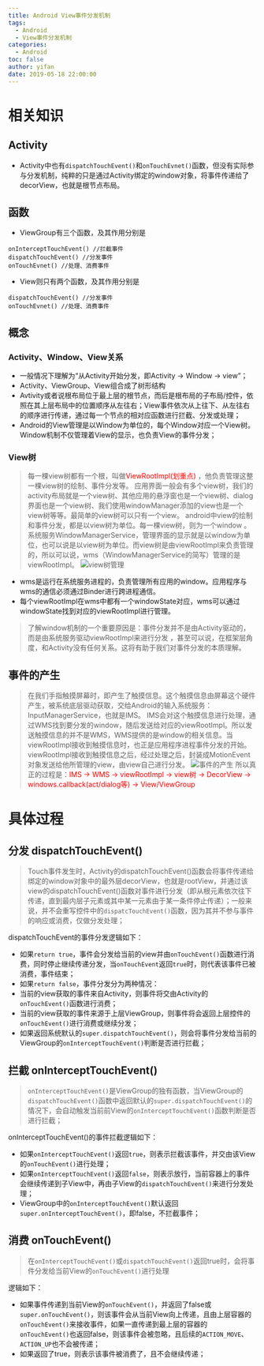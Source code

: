 ```yaml
---
title: Android View事件分发机制
tags:
  - Android
  - View事件分发机制
categories:
  - Android
toc: false
author: yifan
date: 2019-05-18 22:00:00
---
```


# 相关知识
## Activity
- Activity中也有`dispatchTouchEvent()`和`onTouchEvnet()`函数，但没有实际参与分发机制，纯粹的只是通过Activity绑定的window对象，将事件传递给了decorView，也就是根节点布局。
<!-- more -->
## 函数
- ViewGroup有三个函数，及其作用分别是
```
onInterceptTouchEvent() //拦截事件
dispatchTouchEvent() //分发事件
onTouchEvnet() //处理、消费事件
```
- View则只有两个函数，及其作用分别是
```
dispatchTouchEvent() //分发事件
onTouchEvnet() //处理、消费事件
```
## 概念
### Activity、Window、View关系
- 一般情况下理解为“从Activity开始分发，即Activity -> Window -> view”；
- Activity、ViewGroup、View组合成了树形结构
- Avtivity或者说根布局位于最上层的根节点，而后是根布局的子布局/控件，依照在其上层布局中的位置顺序从左往右；View事件依次从上往下、从左往右的顺序进行传递，通过每一个节点的相对应函数进行拦截、分发或处理；
- Android的View管理是以Window为单位的，每个Window对应一个View树。Window机制不仅管理着View的显示，也负责View的事件分发；

### View树
> 每一棵view树都有一个根，叫做<font color='red'>ViewRootImpl(划重点)</font> ，他负责管理这整一棵view树的绘制、事件分发等。
应用界面一般会有多个view树，我们的activity布局就是一个view树、其他应用的悬浮窗也是一个view树、dialog界面也是一个view树、我们使用windowManager添加的view也是一个view树等等。最简单的view树可以只有一个view。
android中view的绘制和事件分发，都是以view树为单位。每一棵view树，则为一个window 。系统服务WindowManagerService，管理界面的显示就是以window为单位，也可以说是以view树为单位。而view树是由viewRootImpl来负责管理的，所以可以说，wms（WindowManagerService的简写）管理的是viewRootImpl。
![view树管理](/Android-View事件分发机制/20230530103529697.png)
- wms是运行在系统服务进程的，负责管理所有应用的window。应用程序与wms的通信必须通过Binder进行跨进程通信。
- 每个viewRootImpl在wms中都有一个windowState对应，wms可以通过windowState找到对应的viewRootImpl进行管理。
> 了解window机制的一个重要原因是：事件分发并不是由Activity驱动的，而是由系统服务驱动viewRootImpl来进行分发 ，甚至可以说，在框架层角度，和Activity没有任何关系。这将有助于我们对事件分发的本质理解。

## 事件的产生
> 在我们手指触摸屏幕时，即产生了触摸信息。这个触摸信息由屏幕这个硬件产生，被系统底层驱动获取，交给Android的输入系统服务：InputManagerService，也就是IMS。
IMS会对这个触摸信息进行处理，通过WMS找到要分发的window，随后发送给对应的viewRootImpl。所以发送触摸信息的并不是WMS，WMS提供的是window的相关信息。当viewRootImpl接收到触摸信息时，也正是应用程序进程事件分发的开始。
viewRootImpl接收到触摸信息之后，经过处理之后，封装成MotionEvent对象发送给他所管理的view，由view自己进行分发。
![事件的产生](/Android-View事件分发机制/20230530103738376.png)
所以真正的过程是：<font color='red'>IMS -> WMS -> viewRootImpl -> view树 -> DecorView -> windows.callback(act/dialog等) -> View/ViewGroup</font>

# 具体过程
## 分发 dispatchTouchEvent()
> Touch事件发生时，Activity的dispatchTouchEvent()函数会将事件传递给绑定的window对象中的最外层decorView，也就是rootView，并通过该view的dispatchTouchEvent()函数对事件进行分发（即从根元素依次往下传递，直到最内层子元素或其中某一元素由于某一条件停止传递）；一般来说，并不会重写控件中的`dispatcTouchEvent()`函数，因为其并不参与事件的响应或消费，仅做分发处理；

dispatchTouchEvent的事件分发逻辑如下：
- 如果`return true`，事件会分发给当前的view并由`onTouchEvent()`函数进行消费，同时停止继续传递分发，当`onTouchEvent`返回`true`时，则代表该事件已被消费，事件结束；
- 如果`return false`，事件分发分为两种情况：
 - 当前的view获取的事件来自Activity，则事件将交由Activity的`onTouchEvent()`函数进行消费；
 - 当前的view获取的事件来源于上层ViewGroup，则事件将会返回上层控件的`onTouchEvent()`进行消费或继续分发；
- 如果返回系统默认的`super.dispatchTouchEvent()`，则会将事件分发给当前的ViewGroup的`onInterceptTouchEvent()`判断是否进行拦截；

## 拦截 onInterceptTouchEvent()
> `onInterceptTouchEvent()`是ViewGroup的独有函数，当ViewGroup的`dispatchTouchEvent()`函数中返回默认的`super.dispatchTouchEvent()`的情况下，会自动触发当前前View的`onInterceptTouchEvent()`函数判断是否进行拦截；

onInterceptTouchEvent()的事件拦截逻辑如下：
- 如果`onInterceptTouchEvent()`返回`true`，则表示拦截该事件，并交由该View的`onTouchEvent()`进行处理；
- 如果`onInterceptTouchEvent()`返回`false`，则表示放行，当前容器上的事件会继续传递到子View中，再由子View的`dispatchTouchEvent()`来进行分发处理；
- ViewGroup中的`onInterceptTouchEvent()`默认返回`super.onInterceptTouchEvent()`，即false，不拦截事件；


## 消费 onTouchEvent()
> 在`onInterceptTouchEvent()`或`dispatchTouchEvent()`返回true时，会将事件分发给当前View的`onTouchEvent()`进行处理

逻辑如下：
- 如果事件传递到当前View的`onTouchEvent()`，并返回了false或`super.onTouchEvent()`，则该事件会从当前View向上传递，且由上层容器的`onTouchEvent()`来接收事件，如果一直传递到最上层的容器的`onTouchEvent()`也返回false，则该事件会被忽略，且后续的`ACTION_MOVE`、`ACTION_UP`也不会被传递；
- 如果返回了true，则表示该事件被消费了，且不会继续传递；